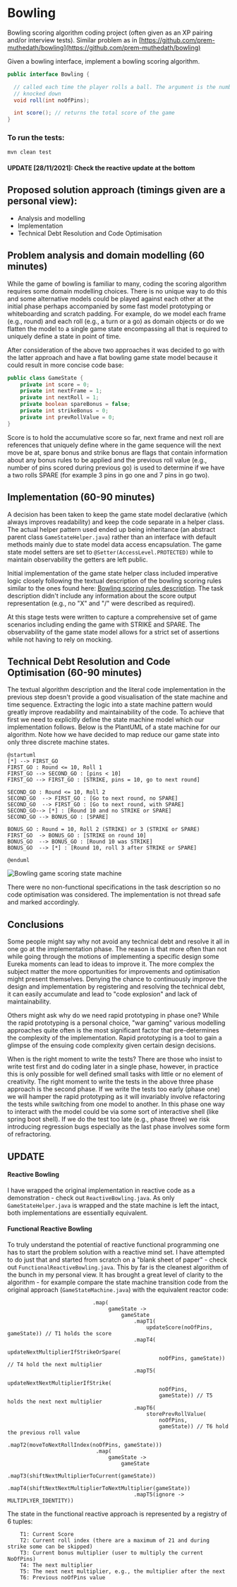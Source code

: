 # Bowling
Bowling scoring algorithm coding project (often given as an XP pairing and/or interview tests). Similar problem as in [https://github.com/prem-muthedath/bowling](https://github.com/prem-muthedath/bowling)

Given a bowling interface, implement a bowling scoring algorithm.

```java
public interface Bowling {

  // called each time the player rolls a ball. The argument is the number of pins
  // knocked down
  void roll(int noOfPins);

  int score(); // returns the total score of the game
}
```

### To run the tests: 

```
mvn clean test
```
#### UPDATE [28/11/2021]: Check the reactive update at the bottom


## Proposed solution approach (timings given are a personal view):

* Analysis and modelling
* Implementation
* Technical Debt Resolution and Code Optimisation

## Problem analysis and domain modelling (60 minutes)

While the game of bowling is familiar to many, coding the scoring algorithm requires some domain modelling choices. There is no unique way to do this and some alternative models could be played against each other at the initial phase perhaps accompanied by some fast model prototyping or whiteboarding and scratch padding. For example, do we model each frame (e.g., round) and each roll (e.g., a turn or a go) as domain objects or do we flatten the model to a single game state encompassing all that is required to uniquely define a state in point of time.

After consideration of the above two approaches it was decided to go with the latter approach and have a flat bowling game state model because it could result in more concise code base:

```java
public class GameState {
	private int score = 0;
	private int nextFrame = 1;
	private int nextRoll = 1;
	private boolean spareBonus = false;
	private int strikeBonus = 0;
	private int prevRollValue = 0;
}
```

Score is to hold the accumulative score so far, next frame and next roll are references that uniquely define where in the game sequence will the next move be at, spare bonus and strike bonus are flags that contain information about any bonus rules to be applied and the previous roll value (e.g., number of pins scored during previous go) is used to determine if we have a two rolls SPARE (for example 3 pins in go one and 7 pins in go two).

## Implementation (60-90 minutes)

A decision has been taken to keep the game state model declarative (which always improves readability) and keep the code separate in a helper class. The actual helper pattern used ended up being inheritance (an abstract parent class `GameStateHelper.java`) rather than an interface with default methods mainly due to state model data access encapsulation. The game state model setters are set to `@Setter(AccessLevel.PROTECTED)` while to maintain observability the getters are left public.

Initial implementation of the game state helper class included imperative logic closely following the textual description of the bowling scoring rules similar to the ones found here: 
[Bowling scoring rules description](https://www.topendsports.com/sport/tenpin/scoring.htm). The task description didn't include any information about the score output representation (e.g., no "X" and "/" were described as required).

At this stage tests were written to capture a comprehensive set of game scenarios including ending the game with STRIKE and SPARE. The observability of the game state model allows for a strict set of assertions while not having to rely on mocking. 

## Technical Debt Resolution and Code Optimisation (60-90 minutes)

The textual algorithm description and the literal code implementation in the previous step doesn't provide a good visualisation of the state machine and time sequence. Extracting the logic into a state machine pattern would greatly improve readability and maintainability of the code. To achieve that first we need to explicitly define the state machine model which our implementation follows. Below is the PlantUML of a state machine for our algorithm. Note how we have decided to map reduce our game state into only three discrete machine states.  

```plantuml
@startuml
[*] --> FIRST_GO
FIRST_GO : Round <= 10, Roll 1
FIRST_GO --> SECOND_GO : [pins < 10]
FIRST_GO --> FIRST_GO : [STRIKE, pins = 10, go to next round]
 
SECOND_GO : Round <= 10, Roll 2
SECOND_GO  --> FIRST_GO : [Go to next round, no SPARE]
SECOND_GO  --> FIRST_GO : [Go to next round, with SPARE]
SECOND_GO--> [*] : [Round 10 and no STRIKE or SPARE]
SECOND_GO --> BONUS_GO : [SPARE]
 
BONUS_GO : Round = 10, Roll 2 (STRIKE) or 3 (STRIKE or SPARE)
FIRST_GO  -> BONUS_GO : [STRIKE on round 10]
BONUS_GO  --> BONUS_GO : [Round 10 was STRIKE]
BONUS_GO  --> [*] : [Round 10, roll 3 after STRIKE or SPARE]

@enduml
```
![Bowling game scoring state machine](state-machine.svg "State Machine")

There were no non-functional specifications in the task description so no code optimisation was considered. The implementation is not thread safe and marked accordingly.

## Conclusions

Some people might say why not avoid any technical debt and resolve it all in one go at the implementation phase. The reason is that more often than not while going through the motions of implementing a specific design some Eureka moments can lead to ideas to improve it. The more complex the subject matter the more opportunities for improvements and optimisation might present themselves. Denying the chance to continuously improve the design and implementation by registering and resolving the technical debt, it can easily accumulate and lead to "code explosion" and lack of maintainability.

Others might ask why do we need rapid prototyping in phase one? While the rapid prototyping is a personal choice, "war gaming" various modelling approaches quite often is the most significant factor that pre-determines the complexity of the implementation. Rapid prototyping is a tool to gain a glimpse of the ensuing code complexity given certain design decisions.

When is the right moment to write the tests? There are those who insist to write test first and do coding later in a single phase, however, in practice this is only possible for well defined small tasks with little or no element of creativity. The right moment to write the tests in the above three phase approach is the second phase. If we write the tests too early (phase one) we will hamper the rapid prototyping as it will invariably involve refactoring the tests while switching from one model to another. In this phase one way to interact with the model could be via some sort of interactive shell (like spring boot shell). If we do the test too late (e.g., phase three) we risk introducing regression bugs especially as the last phase involves some form of refractoring. 

## UPDATE

#### Reactive Bowling

I have wrapped the original implementation in reactive code as a demonstration - check out `ReactiveBowling.java`. As only `GameStateHelper.java` is wrapped and the state machine is left the intact, both implementations are essentially equivalent. 

#### Functional Reactive Bowling

To truly understand the potential of reactive functional programming one has to start the problem solution with a reactive mind set. I have attempted to do just that and started from scratch on a "blank sheet of paper" - check out `FunctionalReactiveBowling.java`. This by far is the cleanest algorithm of the bunch in my personal view. It has brought a great level of clarity to the algorithm - for example compare the state machine transition code from the original approach (`GameStateMachine.java`) with the equivalent reactor code:

```
                           .map(
                                gameState ->
                                    gameState
                                        .mapT1(
                                            updateScore(noOfPins, gameState)) // T1 holds the score
                                        .mapT4(
                                            updateNextMultiplierIfStrikeOrSpare(
                                                noOfPins, gameState)) // T4 hold the next multiplier
                                        .mapT5(
                                            updateNextNextMultiplierIfStrike(
                                                noOfPins,
                                                gameState)) // T5 holds the next next multiplier
                                        .mapT6(
                                            storePrevRollValue(
                                                noOfPins,
                                                gameState)) // T6 hold the previous roll value
                                        .mapT2(moveToNextRollIndex(noOfPins, gameState)))
                            .map(
                                gameState ->
                                    gameState
                                        .mapT3(shiftNextMultiplierToCurrent(gameState))
                                        .mapT4(shiftNextNextMultiplierToNextMultiplier(gameState))
                                        .mapT5(ignore -> MULTIPLYER_IDENTITY))
```

The state in the functional reactive approach is represented by a registry of 6 tuples:

```
	T1: Current Score
	T2: Current roll index (there are a maximum of 21 and during strike some can be skipped)
	T3: Current bonus multiplier (user to multiply the current NoOfPins)
	T4: The next multiplier
	T5: The next next multiplier, e.g., the multiplier after the next
	T6: Previous noOfPins value
```